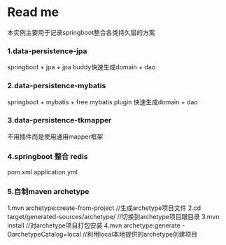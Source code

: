 # Read me

本实例主要用于记录springboot整合各类持久层的方案

### 1.data-persistence-jpa 
springboot + jpa + jpa buddy快速生成domain + dao

### 2.data-persistence-mybatis
springboot + mybatis + free mybatis plugin 快速生成domain + dao

### 3.data-persistence-tkmapper
不用插件而是使用通用mapper框架


### 4.springboot 整合 redis

pom.xml
application.yml


### 5.自制maven archetype
1.mvn archetype:create-from-project     //生成archetype项目文件
2.cd target/generated-sources/archetype/   //切换到archetype项目跟目录
3.mvn install   //对archetype项目打包安装
4.mvn archetype:generate -DarchetypeCatalog=local  //利用local本地提供的archetype创建项目
